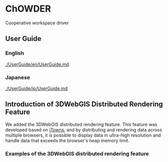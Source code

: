 # ChOWDER

Cooperative workspace driver

## User Guide
### English
[./UserGuide/en/UserGuide.md](./UserGuide/en/UserGuide.md)
### Japanese
[./UserGuide/jp/UserGuide.md](./UserGuide/jp/UserGuide.md)

## Introduction of 3DWebGIS Distributed Rendering Feature

We added the 3DWebGIS distributed rendering feature.
This feature was developed based on [iTowns](https://github.com/itowns), and by distributing and rendering data across multiple browsers, it is possible to display data in ultra-high resolution and handle data that exceeds the browser's heap memory limit.

### Examples of the 3DWebGIS distributed rendering feature
